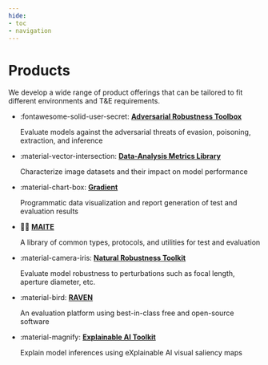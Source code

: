 ```yaml
---
hide:
- toc
- navigation
---
```


# Products

We develop a wide range of product offerings that can be tailored to fit different environments and T&E requirements.

<div class="grid cards" markdown>

-   :fontawesome-solid-user-secret: [**Adversarial Robustness Toolbox**](art.md)

    Evaluate models against the adversarial threats of evasion, poisoning, extraction, and inference

-   :material-vector-intersection: [**Data-Analysis Metrics Library**](daml.md)

    Characterize image datasets and their impact on model performance

-   :material-chart-box: [**Gradient**](gradient.md)

    Programmatic data visualization and report generation of test and evaluation results

-   :pirate_flag: [**MAITE**](maite.md)

    A library of common types, protocols, and utilities for test and evaluation

-   :material-camera-iris: [**Natural Robustness Toolkit**](nrtk.md)

    Evaluate model robustness to perturbations such as focal length, aperture diameter, etc.

-   :material-bird: [**RAVEN**](raven.md)

    An evaluation platform using best-in-class free and open-source software

-   :material-magnify: [**Explainable AI Toolkit**](xaitk.md)

    Explain model inferences using eXplainable AI visual saliency maps

</div>
